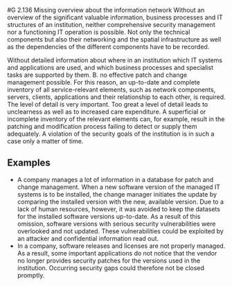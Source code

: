 #G 2.136 Missing overview   about the information network
Without an overview of the significant valuable information, business processes and IT structures of an institution, neither comprehensive security management nor a functioning IT operation is possible. Not only the technical components but also their networking and the spatial infrastructure as well as the dependencies of the different components have to be recorded.

Without detailed information about where in an institution which IT systems and applications are used, and which business processes and specialist tasks are supported by them. B. no effective patch and change management possible. For this reason, an up-to-date and complete inventory of all service-relevant elements, such as network components, servers, clients, applications and their relationship to each other, is required. The level of detail is very important. Too great a level of detail leads to unclearness as well as to increased care expenditure. A superficial or incomplete inventory of the relevant elements can, for example, result in the patching and modification process failing to detect or supply them adequately. A violation of the security goals of the institution is in such a case only a matter of time.



## Examples 
* A company manages a lot of information in a database for patch and change management. When a new software version of the managed IT systems is to be installed, the change manager initiates the update by comparing the installed version with the new, available version. Due to a lack of human resources, however, it was avoided to keep the datasets for the installed software versions up-to-date. As a result of this omission, software versions with serious security vulnerabilities were overlooked and not updated. These vulnerabilities could be exploited by an attacker and confidential information read out.
* In a company, software releases and licenses are not properly managed. As a result, some important applications do not notice that the vendor no longer provides security patches for the versions used in the institution. Occurring security gaps could therefore not be closed promptly.




